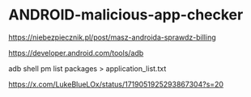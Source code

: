 # ANDROID-malicious-app-checker

https://niebezpiecznik.pl/post/masz-androida-sprawdz-billing

https://developer.android.com/tools/adb

adb shell pm list packages > application_list.txt

https://x.com/LukeBlueLOx/status/1719051925293867304?s=20
